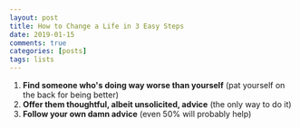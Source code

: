 ```yaml
---
layout: post
title: How to Change a Life in 3 Easy Steps
date: 2019-01-15
comments: true
categories: [posts]
tags: lists
---
```


1. **Find someone who's doing way worse than yourself** (pat yourself on the back for being better)
2. **Offer them thoughtful, albeit unsolicited, advice** (the only way to do it)
3. **Follow your own damn advice** (even 50% will probably help)
